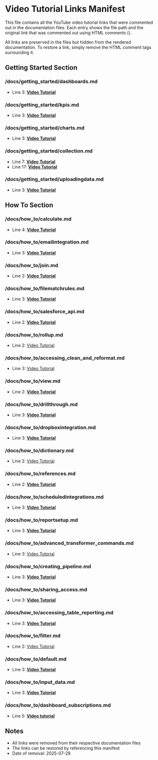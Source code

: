 # Video Tutorial Links Manifest

This file contains all the YouTube video tutorial links that were commented out in the documentation files.
Each entry shows the file path and the original link that was commented out using HTML comments (<!-- -->).

All links are preserved in the files but hidden from the rendered documentation. To restore a link, simply remove the HTML comment tags surrounding it.

## Getting Started Section

### /docs/getting_started/dashboards.md
- Line 3: [**Video Tutorial**](https://youtu.be/vYwm5m20FZg?feature=shared)

### /docs/getting_started/kpis.md
- Line 3: [**Video Tutorial**](https://youtu.be/Z-61QXzBcFI?feature=shared)

### /docs/getting_started/charts.md
- Line 3: [**Video Tutorial**](https://youtu.be/3Tnr53lELtI?feature=shared)

### /docs/getting_started/collection.md
- Line 7: [**Video Tutorial**](https://youtu.be/THu5VhD-tj0?feature=shared)
- Line 17: [**Video Tutorial**](https://youtu.be/x5n19V9foWA?feature=shared)

### /docs/getting_started/uploadingdata.md
- Line 3: [**Video Tutorial**](https://youtu.be/_QFPM6rfksM?feature=shared)

## How To Section

### /docs/how_to/calculate.md
- Line 4: [**Video Tutorial**](https://youtu.be/OyMBUbcwdo8?feature=shared)

### /docs/how_to/emailintegration.md
- Line 3: [**Video Tutorial**](https://youtu.be/ZB8QuqRyBHs?feature=shared)

### /docs/how_to/join.md
- Line 2: [**Video Tutorial**](https://youtu.be/7uHRGDvdT6c?feature=shared)

### /docs/how_to/filematchrules.md
- Line 3: [**Video Tutorial**](https://youtu.be/JhwCRTesdJ8?feature=shared)

### /docs/how_to/salesforce_api.md
- Line 2: [**Video Tutorial**](https://youtu.be/RA0sLW_FuU8?feature=shared)

### /docs/how_to/rollup.md
- Line 2: [Video Tutorial](https://youtu.be/Ii5EgyG3uNQ?feature=shared)

### /docs/how_to/accessing_clean_and_reformat.md
- Line 3: [Video Tutorial](https://youtu.be/9gMl5IKxzNM?feature=shared)

### /docs/how_to/view.md
- Line 2: [**Video Tutorial**](https://youtu.be/nSEy7wmTVD0?feature=shared)

### /docs/how_to/drillthrough.md
- Line 3: [**Video Tutorial**](https://youtu.be/qFYNcpkTpJU?feature=shared)

### /docs/how_to/dropboxintegration.md
- Line 3: [**Video Tutorial**](https://youtu.be/9eMe4fgTrkI?feature=shared)

### /docs/how_to/dictionary.md
- Line 2: [Video Tutorial](https://youtu.be/P4LC7HkmHIc)

### /docs/how_to/references.md
- Line 2: [**Video Tutorial**](https://youtu.be/YemXi1X9r-I?feature=shared)

### /docs/how_to/scheduledintegrations.md
- Line 3: [**Video Tutorial**](https://youtu.be/8cSE05E3aBo?feature=shared)

### /docs/how_to/reportsetup.md
- Line 3: [**Video Tutorial**](https://youtu.be/fLLjW7BHojw?feature=shared)

### /docs/how_to/advanced_transformer_commands.md
- Line 3: [Video Tutorial](https://youtu.be/9gMl5IKxzNM?feature=shared)

### /docs/how_to/creating_pipeline.md
- Line 3: [**Video Tutorial**](https://youtu.be/9gMl5IKxzNM?feature=shared)

### /docs/how_to/sharing_access.md
- Line 3: [**Video Tutorial**](https://youtu.be/-z-MOrKmMG4?feature=shared)

### /docs/how_to/accessing_table_reporting.md
- Line 3: [**Video Tutorial**](https://youtu.be/fLLjW7BHojw?feature=shared)

### /docs/how_to/filter.md
- Line 2: [Video Tutorial](https://youtu.be/PymSStssw24?feature=shared)

### /docs/how_to/default.md
- Line 3: [**Video Tutorial**](https://youtu.be/x5n19V9foWA?feature=shared)

### /docs/how_to/input_data.md
- Line 3: [**Video Tutorial**](https://youtu.be/IUkEAK2Cqyo?feature=shared)

### /docs/how_to/dashboard_subscriptions.md
- Line 5: [**Video tutorial**](https://www.youtube.com/watch?app=desktop&v=34M9BJS9wjk)

## Notes
- All links were removed from their respective documentation files
- The links can be restored by referencing this manifest
- Date of removal: 2025-07-28